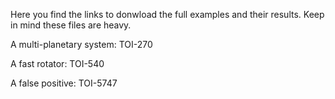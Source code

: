 Here you find the links to donwload the full examples and their results. Keep in mind these files are heavy.  

A multi-planetary system: TOI-270

A fast rotator: TOI-540

A false positive: TOI-5747
